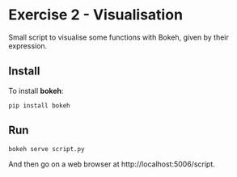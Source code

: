 Exercise 2 - Visualisation
==========================

Small script to visualise some functions with Bokeh, given by their expression.


Install
-------
To install **bokeh**:
```
pip install bokeh
```

Run
---
```
bokeh serve script.py
```

And then go on a web browser at http://localhost:5006/script.
